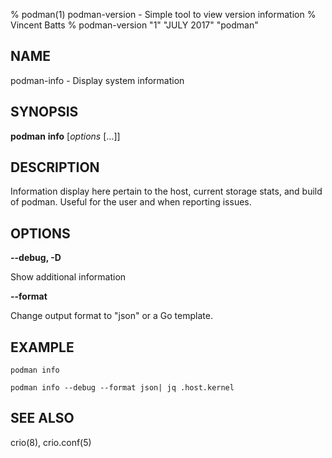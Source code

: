 % podman(1) podman-version - Simple tool to view version information
% Vincent Batts
% podman-version "1" "JULY 2017" "podman"

## NAME
podman-info - Display system information


## SYNOPSIS
**podman** **info** [*options* [...]]


## DESCRIPTION

Information display here pertain to the host, current storage stats, and build of podman. Useful for the user and when reporting issues.


## OPTIONS

**--debug, -D**

Show additional information

**--format**

Change output format to "json" or a Go template.


## EXAMPLE

`podman info`

`podman info --debug --format json| jq .host.kernel`

## SEE ALSO
crio(8), crio.conf(5)
